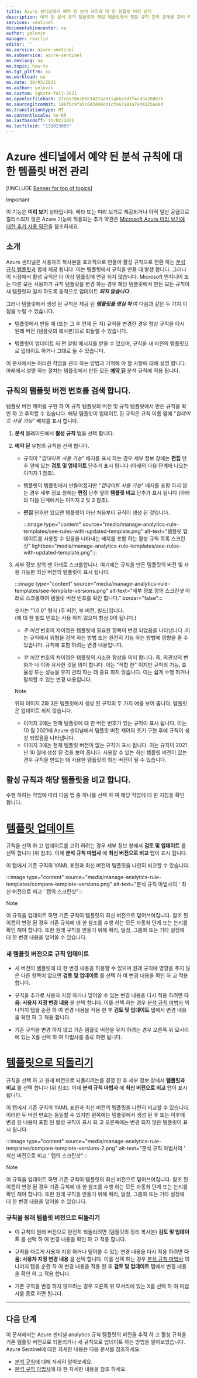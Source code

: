 ```yaml
---
title: Azure 센티널에서 예약 된 분석 규칙에 대 한 템플릿 버전 관리
description: 예약 된 분석 규칙 템플릿과 해당 템플릿에서 만든 규칙 간의 관계를 관리 하는 방법에 대해 알아봅니다. 템플릿에 대 한 업데이트를 규칙에 병합 하 고 규칙의 변경 내용을 원래 템플릿으로 다시 되돌립니다.
services: sentinel
documentationcenter: na
author: yelevin
manager: rkarlin
editor: ''
ms.service: azure-sentinel
ms.subservice: azure-sentinel
ms.devlang: na
ms.topic: how-to
ms.tgt_pltfrm: na
ms.workload: na
ms.date: 10/03/2021
ms.author: yelevin
ms.custom: ignite-fall-2021
ms.openlocfilehash: 27e6a78ec66b3427aa911abba5d7f4cdda20d876
ms.sourcegitcommit: 106f5c9fa5c6d3498dd1cfe63181a7ed4125ae6d
ms.translationtype: MT
ms.contentlocale: ko-KR
ms.lasthandoff: 11/02/2021
ms.locfileid: "131023085"
---
```

# <a name="manage-template-versions-for-your-scheduled-analytics-rules-in-azure-sentinel"></a>Azure 센티널에서 예약 된 분석 규칙에 대 한 템플릿 버전 관리

[!INCLUDE [Banner for top of topics](./includes/banner.md)]

> [!IMPORTANT]
>
> 이 기능은 **미리 보기** 상태입니다. 베타 또는 미리 보기로 제공되거나 아직 일반 공급으로 릴리스되지 않은 Azure 기능에 적용되는 추가 약관은 [Microsoft Azure 미리 보기에 대한 추가 사용 약관](https://azure.microsoft.com/support/legal/preview-supplemental-terms/)을 참조하세요.

## <a name="introduction"></a>소개

Azure 센티널은 사용자의 복사본을 효과적으로 만들어 활성 규칙으로 전환 하는 [분석 규칙 템플릿과](detect-threats-built-in.md) 함께 제공 됩니다 .이는 템플릿에서 규칙을 만들 때 발생 합니다. 그러나이 시점에서 활성 규칙은 더 이상 템플릿에 연결 되지 않습니다. Microsoft 엔지니어 또는 다른 모든 사용자가 규칙 템플릿을 변경 하는 경우 해당 템플릿에서 만든 모든 규칙이 새 템플릿과 일치 하도록 동적으로 업데이트 ***되지 않습니다*** .

그러나 템플릿에서 생성 된 규칙은 제공 된 ***템플릿을 명심 하*** 여 다음과 같은 두 가지 이점을 누릴 수 있습니다.

- 템플릿에서 만들 때 (또는 그 후 언제 든 지) 규칙을 변경한 경우 항상 규칙을 다시 원래 버전 (템플릿의 복사본)으로 되돌릴 수 있습니다.

- 템플릿이 업데이트 되 면 알림 메시지를 받을 수 있으며, 규칙을 새 버전의 템플릿으로 업데이트 하거나 그대로 둘 수 있습니다.

이 문서에서는 이러한 작업을 관리 하는 방법과 기억해 야 할 사항에 대해 설명 합니다. 아래에서 설명 하는 절차는 템플릿에서 만든 모든 **[예약 된](detect-threats-built-in.md#scheduled)** 분석 규칙에 적용 됩니다.

## <a name="discover-your-rules-template-version-number"></a>규칙의 템플릿 버전 번호를 검색 합니다.

템플릿 버전 제어를 구현 하 여 규칙 템플릿의 버전 및 규칙 템플릿에서 만든 규칙을 확인 하 고 추적할 수 있습니다. 해당 템플릿이 업데이트 된 규칙은 규칙 이름 옆에 "*업데이트 사용 가능*" 배지를 표시 합니다.

1. **분석** 블레이드에서 **활성 규칙** 탭을 선택 합니다.

1. **예약 된** 유형의 규칙을 선택 합니다.  

    - 규칙이 "*업데이트 사용 가능*" 배지를 표시 하는 경우 세부 정보 창에는 **편집** 단추 옆에 있는 **검토 및 업데이트** 단추가 표시 됩니다 (아래의 다음 단계에 나오는 이미지 1 참조).

    - 템플릿이 템플릿에서 만들어졌지만 "*업데이트 사용 가능*" 배지를 포함 하지 않는 경우 세부 정보 창에는 **편집** 단추 옆의 **템플릿 비교** 단추가 표시 됩니다 (아래의 다음 단계에서는 이미지 2 및 3 참조).

    - **편집** 단추만 있으면 템플릿이 아닌 처음부터 규칙이 생성 된 것입니다.

        :::image type="content" source="media/manage-analytics-rule-templates/see-rules-with-updated-template.png" alt-text="템플릿 업데이트를 사용할 수 있음을 나타내는 배지를 포함 하는 활성 규칙 목록 스크린샷" lightbox="media/manage-analytics-rule-templates/see-rules-with-updated-template.png":::

1. 세부 정보 창의 맨 아래로 스크롤합니다. 여기에는 규칙을 만든 템플릿의 버전 및 사용 가능한 최신 버전의 템플릿이 표시 됩니다. 

    :::image type="content" source="media/manage-analytics-rule-templates/see-template-versions.png" alt-text="세부 정보 창의 스크린샷 아래로 스크롤하여 템플릿 버전 번호를 확인 합니다." border="false":::

    숫자는 "1.0.0" 형식 (주 버전, 부 버전, 빌드)입니다.  
    (에 대 한 빌드 번호는 사용 하지 않으며 항상 0이 됩니다.)

    - *주 버전* 번호의 차이점은 템플릿에 필요한 항목이 변경 되었음을 나타냅니다 .이는 규칙에서 위협을 검색 하는 방법 또는 완전히 기능 하는 방법에 영향을 줄 수 있습니다. 규칙에 포함 하려는 변경 내용입니다.

    - *부 버전* 번호의 차이점은 템플릿의 사소한 향상을 의미 합니다. 즉, 외관상의 변화가 나 이와 유사한 것을 의미 합니다 .이는 "적합 한" 이지만 규칙의 기능, 효율성 또는 성능을 유지 관리 하는 데 중요 하지 않습니다. 이는 쉽게 수행 하거나 탈퇴할 수 있는 변경 내용입니다.

    > [!NOTE]
    > 위의 이미지 2와 3은 템플릿에서 생성 된 규칙의 두 가지 예를 보여 줍니다. 템플릿은 업데이트 되지 않습니다.
    > - 이미지 2에는 현재 템플릿에 대 한 버전 번호가 있는 규칙이 표시 됩니다. 이는 10 월 2021에 Azure 센티널에서 템플릿 버전 제어의 초기 구현 후에 규칙이 생성 되었음을 나타냅니다.
    > - 이미지 3에는 현재 템플릿 버전이 없는 규칙이 표시 됩니다. 이는 규칙이 2021 년 10 월에 생성 된 것을 보여 줍니다. 사용할 수 있는 최신 템플릿 버전이 있는 경우 규칙을 만드는 데 사용한 템플릿의 최신 버전이 될 수 있습니다.

## <a name="compare-your-active-rule-with-its-template"></a>활성 규칙과 해당 템플릿을 비교 합니다.

수행 하려는 작업에 따라 다음 탭 중 하나를 선택 하 여 해당 작업에 대 한 지침을 확인 합니다.

# <a name="update-template"></a>[템플릿 업데이트](#tab/update)

규칙을 선택 하 고 업데이트를 고려 하려는 경우 세부 정보 창에서 **검토 및 업데이트** 를 선택 합니다 (위 참조). 이제 **분석 규칙 마법사** 에 **최신 버전으로 비교** 탭이 표시 됩니다.

이 탭에서 기존 규칙의 YAML 표현과 최신 버전의 템플릿을 나란히 비교할 수 있습니다. 

:::image type="content" source="media/manage-analytics-rule-templates/compare-template-versions.png" alt-text="분석 규칙 마법사의 ' 최신 버전으로 비교 ' 탭의 스크린샷":::

> [!NOTE]
> 이 규칙을 업데이트 하면 기존 규칙이 템플릿의 최신 버전으로 덮어쓰여집니다.
참조 된 이름이 변경 된 경우 기존 규칙에 대 한 참조를 수행 하는 모든 자동화 단계 또는 논리를 확인 해야 합니다. 또한 원래 규칙을 만들기 위해 쿼리, 일정, 그룹화 또는 기타 설정에 대 한 변경 내용을 덮어쓸 수 있습니다.

### <a name="update-your-rule-with-the-new-template-version"></a>새 템플릿 버전으로 규칙 업데이트

- 새 버전의 템플릿에 대 한 변경 내용을 허용할 수 있으며 원래 규칙에 영향을 주지 않은 다른 항목이 없으면 **검토 및 업데이트** 를 선택 하 여 변경 내용을 확인 하 고 적용 합니다. 

- 규칙을 추가로 사용자 지정 하거나 덮어쓸 수 있는 변경 내용을 다시 적용 하려면 **다음: 사용자 지정 변경 내용** 을 선택 합니다. 이를 선택 하는 경우 [분석 규칙 마법사](detect-threats-custom.md) 의 나머지 탭을 순환 하 여 변경 내용을 적용 한 후 **검토 및 업데이트** 탭에서 변경 내용을 확인 하 고 적용 합니다.

- 기존 규칙을 변경 하지 않고 기존 템플릿 버전을 유지 하려는 경우 오른쪽 위 모서리에 있는 X를 선택 하 여 마법사를 종료 하면 됩니다.

# <a name="revert-to-template"></a>[템플릿으로 되돌리기](#tab/revert)

규칙을 선택 하 고 원래 버전으로 되돌리려는를 결정 한 후 세부 정보 창에서 **템플릿과 비교** 를 선택 합니다 (위 참조). 이제 **분석 규칙 마법사** 에 **최신 버전으로 비교** 탭이 표시 됩니다.

이 탭에서 기존 규칙의 YAML 표현과 최신 버전의 템플릿을 나란히 비교할 수 있습니다. 이러한 두 버전 번호는 동일할 수 있지만 왼쪽에는 템플릿에서 생성 된 후 또는 이후에 변경 된 내용이 포함 된 활성 규칙이 표시 되 고 오른쪽에는 변경 되지 않은 템플릿이 표시 됩니다.

:::image type="content" source="media/manage-analytics-rule-templates/compare-template-versions-2.png" alt-text="분석 규칙 마법사의 ' 최신 버전으로 비교 ' 탭의 스크린샷":::

> [!NOTE]
> 이 규칙을 업데이트 하면 기존 규칙이 템플릿의 최신 버전으로 덮어쓰여집니다.
참조 된 이름이 변경 된 경우 기존 규칙에 대 한 참조를 수행 하는 모든 자동화 단계 또는 논리를 확인 해야 합니다. 또한 원래 규칙을 만들기 위해 쿼리, 일정, 그룹화 또는 기타 설정에 대 한 변경 내용을 덮어쓸 수 있습니다.

### <a name="revert-your-rule-to-its-original-template-version"></a>규칙을 원래 템플릿 버전으로 되돌리기

- 이 규칙의 원래 버전으로 완전히 되돌리려면 (템플릿의 정리 복사본) **검토 및 업데이트** 를 선택 하 여 변경 내용을 확인 하 고 적용 합니다. 

- 규칙을 다르게 사용자 지정 하거나 덮어쓸 수 있는 변경 내용을 다시 적용 하려면 **다음: 사용자 지정 변경 내용** 을 선택 합니다. 이를 선택 하는 경우 [분석 규칙 마법사](detect-threats-custom.md) 의 나머지 탭을 순환 하 여 변경 내용을 적용 한 후 **검토 및 업데이트** 탭에서 변경 내용을 확인 하 고 적용 합니다.

- 기존 규칙을 변경 하지 않으려는 경우 오른쪽 위 모서리에 있는 X를 선택 하 여 마법사를 종료 하면 됩니다.

---

## <a name="next-steps"></a>다음 단계
이 문서에서는 Azure 센티널 analytics 규칙 템플릿의 버전을 추적 하 고 활성 규칙을 기존 템플릿 버전으로 되돌리거나 새 규칙으로 업데이트 하는 방법을 알아보았습니다. Azure Sentinel에 대한 자세한 내용은 다음 문서를 참조하세요.

- [분석 규칙](detect-threats-built-in.md)에 대해 자세히 알아보세요.
- [분석 규칙 마법사](detect-threats-custom.md)에 대 한 자세한 내용을 참조 하세요.
